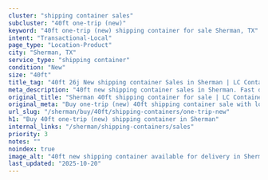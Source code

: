 ```yaml
---
cluster: "shipping container sales"
subcluster: "40ft one-trip (new)"
keyword: "40ft one-trip (new) shipping container for sale Sherman, TX"
intent: "Transactional-Local"
page_type: "Location-Product"
city: "Sherman, TX"
service_type: "shipping container"
condition: "New"
size: "40ft"
title_tag: "40ft 26j New shipping container Sales in Sherman | LC Container"
meta_description: "40ft new shipping container sales in Sherman. Fast delivery, competitive pricing. Serving shipping containers area. Quote ID: RWN. Call (214) 524-4168 for your free quote today."
original_title: "Sherman 40ft shipping container for sale | LC Container"
original_meta: "Buy one-trip (new) 40ft shipping container sale with local delivery in Sherman, TX. LC Container — local Since 2003. Request a fast quote today."
url_slug: "/sherman/buy/40ft/shipping-containers/one-trip-new"
h1: "Buy 40ft one-trip (new) shipping container in Sherman"
internal_links: "/sherman/shipping-containers/sales"
priority: 3
notes: ""
noindex: true
image_alt: "40ft new shipping container available for delivery in Sherman"
last_updated: "2025-10-20"
---
```


<!-- TODO: Add unique city/inventory copy, images, and internal links here. -->
